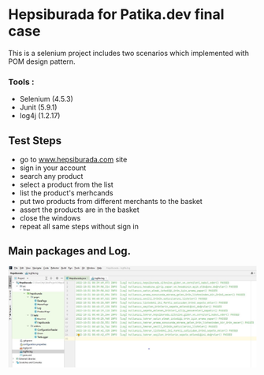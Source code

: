 #  Hepsiburada for Patika.dev final case 
   This is a selenium project includes two scenarios which implemented with POM design pattern.
  
  ### Tools : 
   - Selenium (4.5.3)
   - Junit  (5.9.1)
   - log4j (1.2.17)
   
## Test Steps
- go to www.hepsiburada.com site
- sign in your account
- search any product
- select a product from the list
- list the product's merhcands
- put two products from different merchants to the basket
- assert the products are in the basket
- close the windows
- repeat all same steps without sign in

## Main packages and Log.
![image](project1.jpg)  



